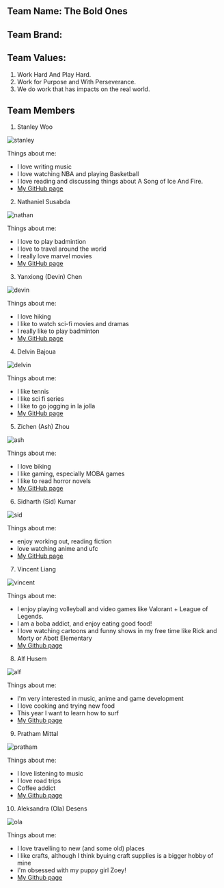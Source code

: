 ## Team Name: The Bold Ones


## Team Brand:


## Team Values:
1. Work Hard And Play Hard.
2. Work for Purpose and With Perseverance.
3. We do work that has impacts on the real world.



## **Team Members**
1. Stanley Woo

![stanley](stanley.jpeg)

Things about me:
- I love writing music
- I love watching NBA and playing Basketball
- I love reading and discussing things about A Song of Ice And Fire.
- [My GitHub page](https://github.com/stanley-woo)

2. Nathaniel Susabda

![nathan](nathan.JPG)

Things about me:
- I love to play badmintion
- I love to travel around the world
- I really love marvel movies
- [My GitHub page](https://github.com/nathanielsusabda)

3. Yanxiong (Devin) Chen

![devin](devin.jpg)

Things about me:
- I love hiking
- I like to watch sci-fi movies and dramas
- I really like to play badminton
- [My GitHub page](https://github.com/DevinChen02)

4. Delvin Bajoua

 ![delvin](delvinphoto.jpg)
 
Things about me:
- I like tennis
- I like sci fi series 
- I like to go jogging in la jolla
- [My GitHub page](https://github.com/dbajoua)

5. Zichen (Ash) Zhou

 ![ash](zichenZhou.jpg)
 
Things about me:
- I love biking
- I like gaming, especially MOBA games
- I like to read horror novels
- [My GitHub page](https://github.com/ASHZHOU02)

6. Sidharth (Sid) Kumar

![sid](sid.png)

Things about me:
- enjoy working out, reading fiction
- love watching anime and ufc
- [My GitHub page](https://github.com/argonautica)

7. Vincent Liang

![vincent](vin.jpg)

Things about me:
- I enjoy playing volleyball and video games like Valorant + League of Legends.
- I am a boba addict, and enjoy eating good food!
- I love watching cartoons and funny shows in my free time like Rick and Morty or Abott Elementary
- [My Github page](https://github.com/v1liang)

8. Alf Husem

![alf](alf.jpg)

Things about me:
- I'm very interested in music, anime and game development
- I love cooking and trying new food
- This year I want to learn how to surf
- [My Github page](https://github.com/alfhusem)

9. Pratham Mittal

![pratham](prathamMittal.png)

Things about me:
- I love listening to music
- I love road trips
- Coffee addict
- [My Github page](https://github.com/pratham7554)

10. Aleksandra (Ola) Desens

![ola](ola.jpg)

Things about me:
- I love travelling to new (and some old) places
- I like crafts, although I think byuing craft supplies is a bigger hobby of mine
- I'm obsessed with my puppy girl Zoey!
- [My Github page](https://github.com/adesens)
